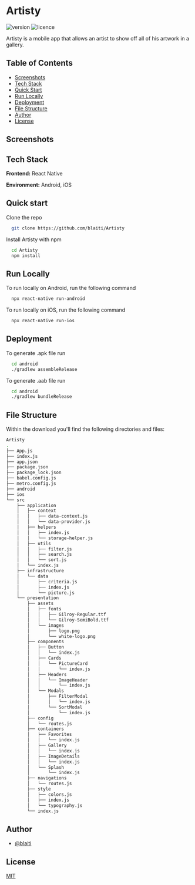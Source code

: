 # Artisty

![version](https://img.shields.io/badge/version-1.0.0-blue) ![licence](https://img.shields.io/badge/licence-MIT-blue)

Artisty is a mobile app that allows an artist to show off all of his artwork in a gallery.

## Table of Contents

- [Screenshots](#screenshots)
- [Tech Stack](#tech-stack)
- [Quick Start](#quick-start)
- [Run Locally](#run-locally)
- [Deployment](#deployment)
- [File Structure](#file-structure)
- [Author](#author)
- [License](#license)

## Screenshots

## Tech Stack

**Frontend:** React Native

**Environment:** Android, iOS

## Quick start

Clone the repo

```bash
  git clone https://github.com/blaiti/Artisty
```

Install Artisty with npm

```bash
  cd Artisty
  npm install
```

## Run Locally

To run locally on Android, run the following command

```bash
  npx react-native run-android
```

To run locally on iOS, run the following command

```bash
  npx react-native run-ios
```

## Deployment

To generate .apk file run

```bash
  cd android
  ./gradlew assembleRelease
```

To generate .aab file run

```bash
  cd android
  ./gradlew bundleRelease
```

## File Structure

Within the download you'll find the following directories and files:

```bash
Artisty
.
├── App.js
├── index.js
├── app.json
├── package.json
├── package_lock.json
├── babel.config.js
├── metro.config.js
├── android
├── ios
└── src
    ├── application
    │   ├── context
    │   │   ├── data-context.js
    │   │   └── data-provider.js
    │   ├── helpers
    │   │   ├── index.js
    │   │   └── storage-helper.js
    │   ├── utils
    │   │   ├── filter.js
    │   │   ├── search.js
    │   │   └── sort.js
    │   └── index.js
    ├── infrastructure
    │   └── data
    │       ├── criteria.js
    │       ├── index.js
    │       └── picture.js
    └── presentation
        ├── assets
        │   ├── fonts
        │   │   ├── Gilroy-Regular.ttf
        │   │   └── Gilroy-SemiBold.ttf
        │   └── images
        │       ├── logo.png
        │       └── white-logo.png
        ├── components
        │   ├── Button
        │   │   └── index.js
        │   ├── Cards
        │   │   └── PictureCard
        │   │       └── index.js
        │   ├── Headers
        │   │   └── ImageHeader
        │   │       └── index.js
        │   └── Modals
        │       ├── FilterModal
        │       │   └── index.js
        │       └── SortModal
        │           └── index.js
        ├── config
        │   └── routes.js
        ├── containers
        │   ├── Favorites
        │   │   └── index.js
        │   ├── Gallery
        │   │   └── index.js
        │   ├── ImageDetails
        │   │   └── index.js
        │   └── Splash
        │       └── index.js
        ├── navigations
        │   └── routes.js
        ├── style
        │   ├── colors.js
        │   ├── index.js
        │   └── typography.js
        └── index.js
```

## Author

- [@blaiti](https://github.com/blaiti)

## License

[MIT](https://github.com/blaiti/Waletty/blob/main/LICENSE)
